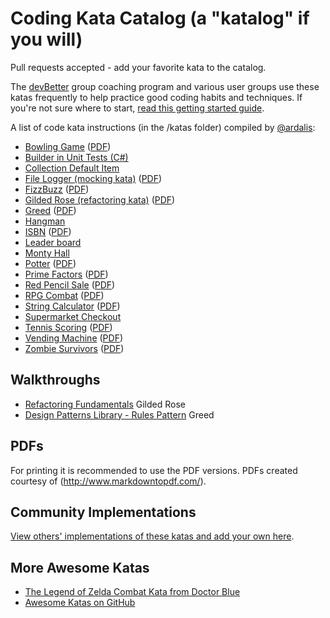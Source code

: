 Coding Kata Catalog (a "katalog" if you will)
=============================================

Pull requests accepted - add your favorite kata to the catalog.

The [devBetter](https://devbetter.com?utm_source=github-kata-catalog&utm_medium=web) group coaching program and various user groups use these katas frequently to help practice good coding habits and techniques. If you're not sure where to start, [read this getting started guide](GettingStarted.md).

A list of code kata instructions (in the /katas folder) compiled by [@ardalis](http://twitter.com/ardalis):

- [Bowling Game](katas/Bowling%20Game.md) ([PDF](katas/Bowling%20Game.pdf))
- [Builder in Unit Tests (C#)](https://github.com/ardalis/BuilderTestSample)
- [Collection Default Item](katas/CollectionDefaultItem.md)
- [File Logger (mocking kata)](katas/File%20Logger.md) ([PDF](katas/File%20Logger.pdf))
- [FizzBuzz](katas/FizzBuzz.md) ([PDF](katas/FizzBuzz.pdf))
- [Gilded Rose (refactoring kata)](katas/Gilded%20Rose.md)  ([PDF](katas/Gilded%20Rose.pdf))
- [Greed](katas/Greed.md) ([PDF](katas/Greed.pdf))
- [Hangman](katas/Hangman.md)
- [ISBN](katas/ISBN.md) ([PDF](katas/ISBN.pdf))
- [Leader board](katas/Leaderboard.md)
- [Monty Hall](katas/Monty%20Hall.md)
- [Potter](katas/Potter.md) ([PDF](katas/Potter.pdf))
- [Prime Factors](katas/Prime%20Factors.md)  ([PDF](katas/Prime%20Factors.pdf))
- [Red Pencil Sale](katas/Red%20Pencil%20Sale.md) ([PDF](katas/Red%20Pencil%20Sale.pdf))
- [RPG Combat](katas/RPG%20Combat.md)  ([PDF](katas/RPG%20Combat.pdf))
- [String Calculator](<katas/String%20Calculator.md>) ([PDF](katas/String%20Calculator.pdf))
- [Supermarket Checkout](<katas/../katas/Supermarket%20Checkout.md>)
- [Tennis Scoring](katas/Tennis%20Scoring.md) ([PDF](katas/Tennis%20Scoring.pdf))
- [Vending Machine](katas/VendingMachine.md) ([PDF](katas/VendingMachine.pdf))
- [Zombie Survivors](katas/Zombie%20Survivors.md)  ([PDF](katas/Zombie%20Survivors.pdf))

## Walkthroughs

- [Refactoring Fundamentals](https://www.pluralsight.com/courses/refactoring-fundamentals) Gilded Rose
- [Design Patterns Library - Rules Pattern](https://www.pluralsight.com/courses/patterns-library) Greed

## PDFs

For printing it is recommended to use the PDF versions. PDFs created courtesy of (http://www.markdowntopdf.com/).

## Community Implementations

[View others' implementations of these katas and add your own here](IMPLEMENTATIONS.md).

## More Awesome Katas

- [The Legend of Zelda Combat Kata from Doctor Blue](https://github.com/DoctorBlue/Zelda-Kata)
- [Awesome Katas on GitHub](https://github.com/gamontal/awesome-katas#awesome-katas-)
